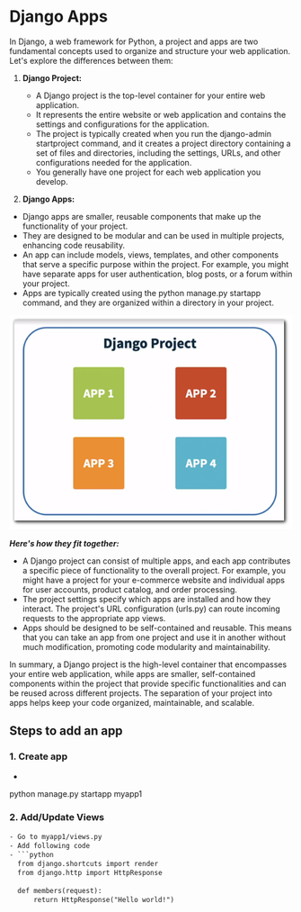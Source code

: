 # Django Apps

In Django, a web framework for Python, a project and apps are two fundamental concepts used to organize and structure your web application. Let's explore the differences between them:

1. **Django Project:**

   * A Django project is the top-level container for your entire web application.
   * It represents the entire website or web application and contains the settings and configurations for the application.
   * The project is typically created when you run the django-admin startproject command, and it creates a project directory containing a set of files and directories, including the settings, URLs, and other configurations needed for the application.
   * You generally have one project for each web application you develop.
2. **Django Apps:**

* Django apps are smaller, reusable components that make up the functionality of your project.
* They are designed to be modular and can be used in multiple projects, enhancing code reusability.
* An app can include models, views, templates, and other components that serve a specific purpose within the project. For example, you might have separate apps for user authentication, blog posts, or a forum within your project.
* Apps are typically created using the python manage.py startapp command, and they are organized within a directory in your project.

![apps](./images/apps.png)

**_Here's how they fit together:_**

* A Django project can consist of multiple apps, and each app contributes a specific piece of functionality to the overall project. For example, you might have a project for your e-commerce website and individual apps for user accounts, product catalog, and order processing.
* The project settings specify which apps are installed and how they interact. The project's URL configuration (urls.py) can route incoming requests to the appropriate app views.
* Apps should be designed to be self-contained and reusable. This means that you can take an app from one project and use it in another without much modification, promoting code modularity and maintainability.

In summary, a Django project is the high-level container that encompasses your entire web application, while apps are smaller, self-contained components within the project that provide specific functionalities and can be reused across different projects. The separation of your project into apps helps keep your code organized, maintainable, and scalable.

## Steps to add an app

### 1. Create app

- ```bash
python manage.py startapp myapp1

### 2. Add/Update Views
    - Go to myapp1/views.py
    - Add following code
    - ```python
      from django.shortcuts import render
      from django.http import HttpResponse
      
      def members(request):
          return HttpResponse("Hello world!")



